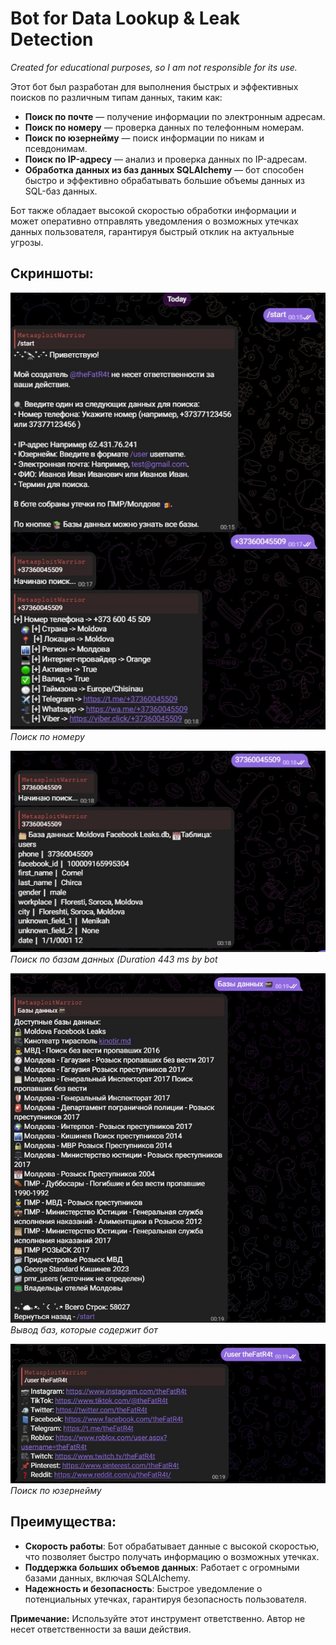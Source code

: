 # **Bot for Data Lookup & Leak Detection**  
*Created for educational purposes, so I am not responsible for its use.*

Этот бот был разработан для выполнения быстрых и эффективных поисков по различным типам данных, таким как:

- **Поиск по почте** — получение информации по электронным адресам.
- **Поиск по номеру** — проверка данных по телефонным номерам.
- **Поиск по юзернейму** — поиск информации по никам и псевдонимам.
- **Поиск по IP-адресу** — анализ и проверка данных по IP-адресам.
- **Обработка данных из баз данных SQLAlchemy** — бот способен быстро и эффективно обрабатывать большие объемы данных из SQL-баз данных.

Бот также обладает высокой скоростью обработки информации и может оперативно отправлять уведомления о возможных утечках данных пользователя, гарантируя быстрый отклик на актуальные угрозы.

## **Скриншоты:**

![Poc1](./Poc1.jpg)  
*Поиск по номеру*

![Poc2](./Poc2.jpg)  
*Поиск по базам данных  (Duration 443 ms by bot*

![PocDatabases4](./PocDatabases4.jpg)  
*Вывод баз, которые содержит бот*

![userPoc3](./userPoc3.jpg)  
*Поиск по юзернейму*

## **Преимущества:**
- **Скорость работы**: Бот обрабатывает данные с высокой скоростью, что позволяет быстро получать информацию о возможных утечках.
- **Поддержка больших объемов данных**: Работает с огромными базами данных, включая SQLAlchemy.
- **Надежность и безопасность**: Быстрое уведомление о потенциальных утечках, гарантируя безопасность пользователя.

**Примечание:** Используйте этот инструмент ответственно. Автор не несет ответственности за ваши действия.
